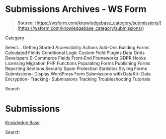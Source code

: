 # Submissions Archives - WS Form

> **Source**: [https://wsform.com/knowledgebase_category/submissions/](https://wsform.com/knowledgebase_category/submissions/)


Category

Select...
 Getting Started Accessibility Actions Add-Ons Building Forms Calculated Fields Conditional Logic Custom Field Plugins Data Grids Developers E-Commerce Fields Front-End Frameworks GDPR Hooks Licensing Migration PHP Functions Populating Forms Publishing Forms Reporting Sections Security Spam Protection Statistics Styling Forms Submissions- Display WordPress Form Submissions with DataKit- Data Encryption- Tracking- Submissions Tracking Troubleshooting Tutorials

Search

# Submissions

 

[Knowledge Base](https://wsform.com/knowledgebase/)

Search

